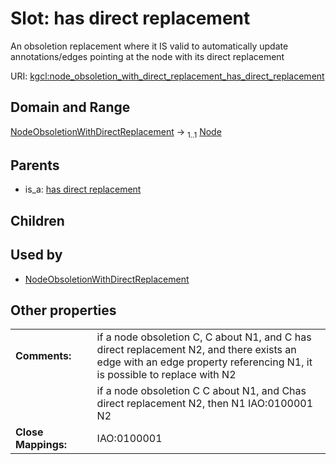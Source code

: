 
# Slot: has direct replacement


An obsoletion replacement where it IS valid to automatically update annotations/edges pointing at the node with its direct replacement

URI: [kgcl:node_obsoletion_with_direct_replacement_has_direct_replacement](http://w3id.org/kgcl_schema/node_obsoletion_with_direct_replacement_has_direct_replacement)


## Domain and Range

[NodeObsoletionWithDirectReplacement](NodeObsoletionWithDirectReplacement.md) &#8594;  <sub>1..1</sub> [Node](Node.md)

## Parents

 *  is_a: [has direct replacement](has_direct_replacement.md)

## Children


## Used by

 * [NodeObsoletionWithDirectReplacement](NodeObsoletionWithDirectReplacement.md)

## Other properties

|  |  |  |
| --- | --- | --- |
| **Comments:** | | if a node obsoletion C, C about N1, and C has direct replacement N2, and there exists an edge with an edge property referencing N1, it is possible to replace with N2 |
|  | | if a node obsoletion C C about N1, and Chas direct replacement N2, then N1 IAO:0100001 N2 |
| **Close Mappings:** | | IAO:0100001 |

